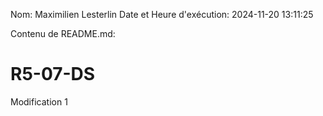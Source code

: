 Nom: Maximilien Lesterlin
Date et Heure d'exécution: 2024-11-20 13:11:25

Contenu de README.md:

# R5-07-DS

Modification 1
